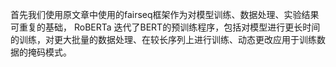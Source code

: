 首先我们使用原文章中使用的fairseq框架作为对模型训练、数据处理、实验结果可重复的基础，
RoBERTa 迭代了BERT的预训练程序，包括对模型进行更长时间的训练，对更大批量的数据处理、在较长序列上进行训练、动态更改应用于训练数据的掩码模式。
